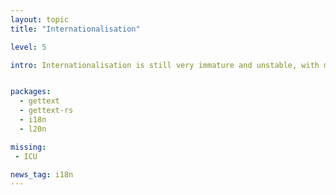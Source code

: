 ```yaml
---
layout: topic
title: "Internationalisation"

level: 5

intro: Internationalisation is still very immature and unstable, with most libraries being only weeks old and not used in production yet. Further more, other than the usual gettext approach, the rust ecosystem doesn't offer much yet. ICU is completely non-existant.


packages:
  - gettext
  - gettext-rs
  - i18n
  - l20n

missing:
 - ICU

news_tag: i18n
---
```

